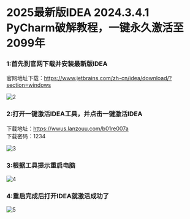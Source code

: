 # 2025最新版IDEA 2024.3.4.1 PyCharm破解教程，一键永久激活至2099年
### 1:首先到官网下载并安装最新版IDEA  
官网地址下载：https://www.jetbrains.com/zh-cn/idea/download/?section=windows  

![2](https://github.com/user-attachments/assets/2192b0fa-ddca-471e-8898-97682e1d50e6)


### 2:打开一键激活IDEA工具，并点击一键激活IDEA  
下载地址：https://wwus.lanzouu.com/b01re007a  
下载密码：1234  
  
![3](https://github.com/user-attachments/assets/c8679788-6d20-42fe-9a3e-719ed5a36a8d)

### 3:根据工具提示重启电脑  

![4](https://github.com/user-attachments/assets/64b6eaf8-0085-495d-87a9-58e6f79e1ed0)

### 4:重启完成后打开IDEA就激活成功了  

![5](https://github.com/user-attachments/assets/649731ee-bdaa-40b1-bad2-7a59ea90fb0b)
